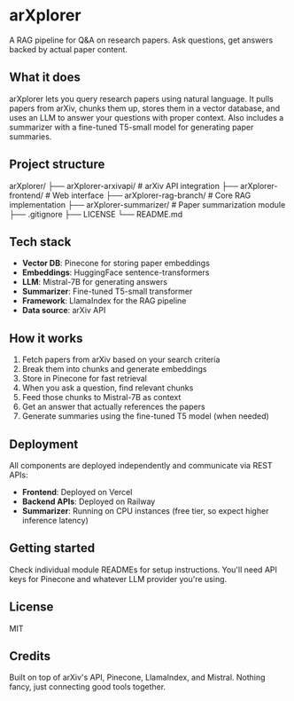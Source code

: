 # arXplorer

A RAG pipeline for Q&A on research papers. Ask questions, get answers backed by actual paper content.

## What it does

arXplorer lets you query research papers using natural language. It pulls papers from arXiv, chunks them up, stores them in a vector database, and uses an LLM to answer your questions with proper context. Also includes a summarizer with a fine-tuned T5-small model for generating paper summaries.

## Project structure

arXplorer/
├── arXplorer-arxivapi/ # arXiv API integration
├── arXplorer-frontend/ # Web interface
├── arXplorer-rag-branch/ # Core RAG implementation
├── arXplorer-summarizer/ # Paper summarization module
├── .gitignore
├── LICENSE
└── README.md

## Tech stack

- **Vector DB**: Pinecone for storing paper embeddings
- **Embeddings**: HuggingFace sentence-transformers
- **LLM**: Mistral-7B for generating answers
- **Summarizer**: Fine-tuned T5-small transformer
- **Framework**: LlamaIndex for the RAG pipeline
- **Data source**: arXiv API

## How it works

1. Fetch papers from arXiv based on your search criteria
2. Break them into chunks and generate embeddings
3. Store in Pinecone for fast retrieval
4. When you ask a question, find relevant chunks
5. Feed those chunks to Mistral-7B as context
6. Get an answer that actually references the papers
7. Generate summaries using the fine-tuned T5 model (when needed)

## Deployment

All components are deployed independently and communicate via REST APIs:

- **Frontend**: Deployed on Vercel
- **Backend APIs**: Deployed on Railway
- **Summarizer**: Running on CPU instances (free tier, so expect higher inference latency)

## Getting started

Check individual module READMEs for setup instructions. You'll need API keys for Pinecone and whatever LLM provider you're using.

## License

MIT

## Credits

Built on top of arXiv's API, Pinecone, LlamaIndex, and Mistral. Nothing fancy, just connecting good tools together.
